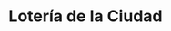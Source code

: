---
title: "Lotería de la Ciudad"
url: /ciudad-autonoma-de-buenos-aires/loteria-de-la-ciudad-avenida-rivadavia/
shop: lotería
---